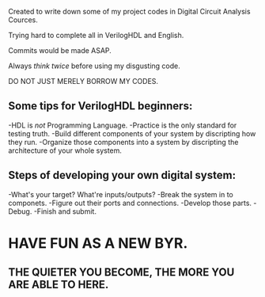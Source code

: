 Created to write down some of my project codes in Digital Circuit Analysis Cources.

Trying hard to complete all in VerilogHDL and English.

Commits would be made ASAP.

Always *think twice* before using my disgusting code.

DO NOT JUST MERELY BORROW MY CODES.


Some tips for VerilogHDL beginners:
---
-HDL is *not* Programming Language.
-Practice is the only standard for testing truth.
-Build different components of your system by discripting how they run.
-Organize those components into a system by discripting the architecture of your whole system. 

Steps of developing your own digital system:
---
-What's your target? What're inputs/outputs?
-Break the system in to componets.
-Figure out their ports and connections.
-Develop those parts.
-Debug.
-Finish and submit.

HAVE FUN AS A NEW BYR.
==
THE QUIETER YOU BECOME, THE MORE YOU ARE ABLE TO HERE.
--
